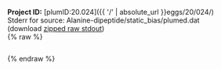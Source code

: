**Project ID:** [plumID:20.024]({{ '/' | absolute_url }}eggs/20/024/)  
Stderr for source:  Alanine-dipeptide/static_bias/plumed.dat   
(download [zipped raw stdout](plumed.dat.plumed.stdout.txt.zip))  
{% raw %}
<pre>
</pre>
{% endraw %}
